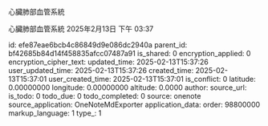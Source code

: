 心臟肺部血管系統

心臟肺部血管系統
2025年2月13日
下午 03:37


id: efe87eae6bcb4c86849d9e086dc2940a
parent_id: bf42685b84d14f458835afcc07487a91
is_shared: 0
encryption_applied: 0
encryption_cipher_text: 
updated_time: 2025-02-13T15:37:26
user_updated_time: 2025-02-13T15:37:26
created_time: 2025-02-13T15:37:01
user_created_time: 2025-02-13T15:37:01
is_conflict: 0
latitude: 0.00000000
longitude: 0.00000000
altitude: 0.0000
author: 
source_url: 
is_todo: 0
todo_due: 0
todo_completed: 0
source: onenote
source_application: OneNoteMdExporter
application_data: 
order: 98800000
markup_language: 1
type_: 1